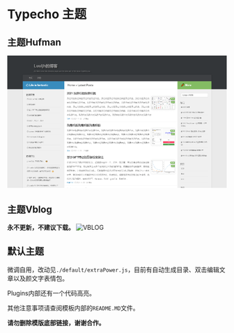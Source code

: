 # Typecho 主题

## 主题Hufman
![HUFMAN](hufman/screenshot.png)

## 主题Vblog
**永不更新，不建议下载。**
![VBLOG](vblog/screenshot.png)

## 默认主题
微调自用，改动见`./default/extraPower.js`，目前有自动生成目录、双击编辑文章以及颜文字表情包。

Plugins内部还有一个代码高亮。

其他注意事项请查阅模板内部的`README.MD`文件。

**请勿删除模版底部链接，谢谢合作。**
